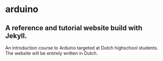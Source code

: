# arduino
## A reference and tutorial website build with Jekyll.

An introduction course to Arduino targeted at Dutch highschool students. The website will be entirely written in Dutch.
